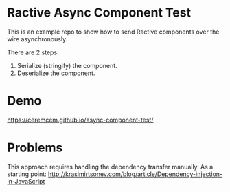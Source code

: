 # Ractive Async Component Test

This is an example repo to show how to send Ractive components over the wire asynchronously.

There are 2 steps: 

1. Serialize (stringify) the component.
2. Deserialize the component. 

# Demo 

https://ceremcem.github.io/async-component-test/


# Problems 

This approach requires handling the dependency transfer manually. As a starting point: http://krasimirtsonev.com/blog/article/Dependency-injection-in-JavaScript
